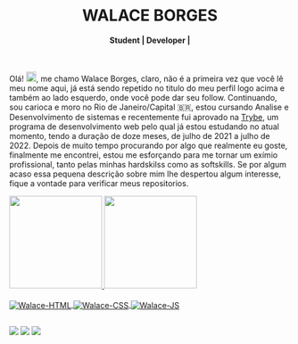 <!-- Title -->
<div align="center">
  <h1 align="center">WALACE BORGES</h1>
  <b>Student | Developer |</b>
</div>

<br/>
<br/>

Olá! <img src="https://raw.githubusercontent.com/kaueMarques/kaueMarques/master/hi.gif" width="18px">, me chamo Walace Borges, claro, não é a primeira vez que você lê meu nome aqui, já está sendo repetido no titulo do meu perfil logo acima e também ao lado esquerdo, onde você pode dar seu follow. Continuando, sou carioca e moro no Rio de Janeiro/Capital 🇧🇷, estou cursando Analise e Desenvolvimento de sistemas e recentemente fui aprovado na [Trybe](https://www.betrybe.com/), um programa de desenvolvimento web pelo qual já estou estudando no atual momento, tendo a duração de doze meses, de julho de 2021 a julho de 2022. Depois de muito tempo procurando por algo que realmente eu goste, finalmente me encontrei, estou me esforçando para me tornar um exímio profissional, tanto pelas minhas hardskilss como as softskills. Se por algum acaso essa pequena descrição sobre mim lhe despertou algum interesse, fique a vontade para verificar meus repositorios.

 <div>
  <a href="https://github.com/walaceborges">
  <img height="166em" src="https://github-readme-stats.vercel.app/api?username=walaceborges&show_icons=true&hide_border=true&count_private=true&theme=tokyonight"/>
  <img height="166em" src="https://github-readme-stats.vercel.app/api/top-langs/?username=walaceborges&langs_count=10&count_private=true&hide_border=true&theme=tokyonight&layout=compact"/>
<div>
<div style="display: inline_block"><br>
  <img align="center" alt="Walace-HTML" src="https://img.shields.io/badge/HTML5-E34F26?style=for-the-badge&logo=html5&logoColor=white">
  <img align="center" alt="Walace-CSS" src="https://img.shields.io/badge/CSS-239120?&style=for-the-badge&logo=css3&logoColor=white">
  <img align="center" alt="Walace-JS" src="https://img.shields.io/badge/JavaScript-F7DF1E?style=for-the-badge&logo=javascript&logoColor=black">
</div>
 
  ## 
<div> 
 <a href = "mailto: walacewab@gmail.com"><img src="https://img.shields.io/badge/-Gmail-%23333?style=for-the-badge&logo=gmail&logoColor=white" target="_blank"></a>
 <a href="https://www.linkedin.com/in/walace-borges-247611100/" target="_blank"><img src="https://img.shields.io/badge/-LinkedIn-%230077B5?style=for-the-badge&logo=linkedin&logoColor=white" target="_blank"></a>
 <a href = "https://open.spotify.com/user/22vquxxyl7bxlbvwmmaq6rmgq""><img src="https://img.shields.io/badge/Spotify-1ED760?&style=for-the-badge&logo=spotify&logoColor=white" target="_blank"></a>
</div>
